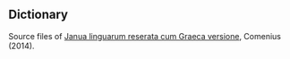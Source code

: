 ## Dictionary

Source files of [Janua linguarum reserata cum Graeca versione](https://latin-dict.github.io/dictionaries/Comenius2014.html), Comenius (2014).
